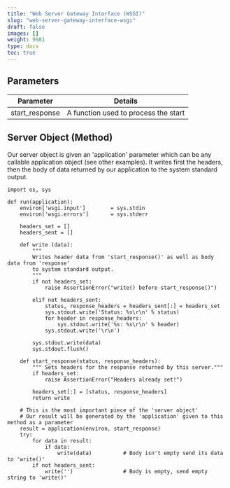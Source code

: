 ```yaml
---
title: "Web Server Gateway Interface (WSGI)"
slug: "web-server-gateway-interface-wsgi"
draft: false
images: []
weight: 9981
type: docs
toc: true
---
```


## Parameters
| Parameter | Details |
| ------ | ------ |
| start_response | A function used to process the start    |

## Server Object (Method)
Our server object is given an 'application' parameter which can be any callable application object (see other examples).  It writes first the headers, then the body of data returned by our application to the system standard output.
    
    import os, sys    

    def run(application):
        environ['wsgi.input']        = sys.stdin
        environ['wsgi.errors']       = sys.stderr

        headers_set = []
        headers_sent = []

        def write (data):
            """ 
            Writes header data from 'start_response()' as well as body data from 'response' 
            to system standard output. 
            """
            if not headers_set:
                raise AssertionError("write() before start_response()")

            elif not headers_sent:
                status, response_headers = headers_sent[:] = headers_set
                sys.stdout.write('Status: %s\r\n' % status)
                for header in response_headers:
                    sys.stdout.write('%s: %s\r\n' % header)
                sys.stdout.write('\r\n')

            sys.stdout.write(data)
            sys.stdout.flush()

        def start_response(status, response_headers):
            """ Sets headers for the response returned by this server."""
            if headers_set:
                raise AssertionError("Headers already set!")

            headers_set[:] = [status, response_headers]
            return write

        # This is the most important piece of the 'server object'
        # Our result will be generated by the 'application' given to this method as a parameter
        result = application(environ, start_response)
        try:
            for data in result:
                if data:
                    write(data)          # Body isn't empty send its data to 'write()'
            if not headers_sent:
                write('')                # Body is empty, send empty string to 'write()'

